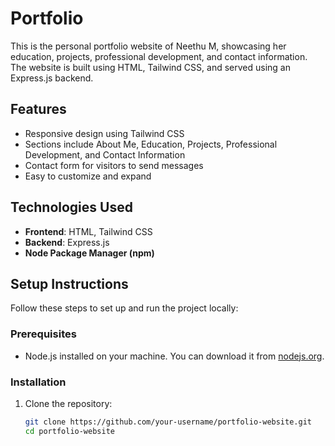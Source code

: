 # Portfolio

This is the personal portfolio website of Neethu M, showcasing her education, projects, professional development, and contact information. The website is built using HTML, Tailwind CSS, and served using an Express.js backend.

## Features

- Responsive design using Tailwind CSS
- Sections include About Me, Education, Projects, Professional Development, and Contact Information
- Contact form for visitors to send messages
- Easy to customize and expand

## Technologies Used

- **Frontend**: HTML, Tailwind CSS
- **Backend**: Express.js
- **Node Package Manager (npm)**

## Setup Instructions

Follow these steps to set up and run the project locally:

### Prerequisites

- Node.js installed on your machine. You can download it from [nodejs.org](https://nodejs.org/).

### Installation

1. Clone the repository:

   ```sh
   git clone https://github.com/your-username/portfolio-website.git
   cd portfolio-website
